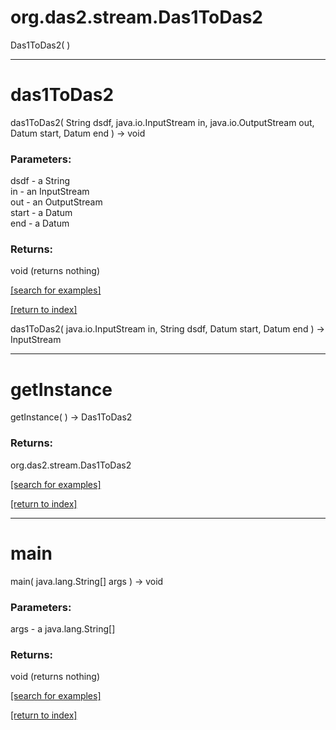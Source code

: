 # org.das2.stream.Das1ToDas2
Das1ToDas2( )


***
<a name="das1ToDas2"></a>
# das1ToDas2
das1ToDas2( String dsdf, java.io.InputStream in, java.io.OutputStream out, Datum start, Datum end ) &rarr; void



### Parameters:
dsdf - a String
<br>in - an InputStream
<br>out - an OutputStream
<br>start - a Datum
<br>end - a Datum

### Returns:
void (returns nothing)


<a href="https://github.com/autoplot/dev/search?q=das1ToDas2&unscoped_q=das1ToDas2">[search for examples]</a>

<a href="https://github.com/autoplot/documentation/blob/master/javadoc/index-all.md">[return to index]</a>

das1ToDas2( java.io.InputStream in, String dsdf, Datum start, Datum end ) &rarr; InputStream<br>
***
<a name="getInstance"></a>
# getInstance
getInstance(  ) &rarr; Das1ToDas2



### Returns:
org.das2.stream.Das1ToDas2


<a href="https://github.com/autoplot/dev/search?q=getInstance&unscoped_q=getInstance">[search for examples]</a>

<a href="https://github.com/autoplot/documentation/blob/master/javadoc/index-all.md">[return to index]</a>

***
<a name="main"></a>
# main
main( java.lang.String[] args ) &rarr; void



### Parameters:
args - a java.lang.String[]

### Returns:
void (returns nothing)


<a href="https://github.com/autoplot/dev/search?q=main&unscoped_q=main">[search for examples]</a>

<a href="https://github.com/autoplot/documentation/blob/master/javadoc/index-all.md">[return to index]</a>

